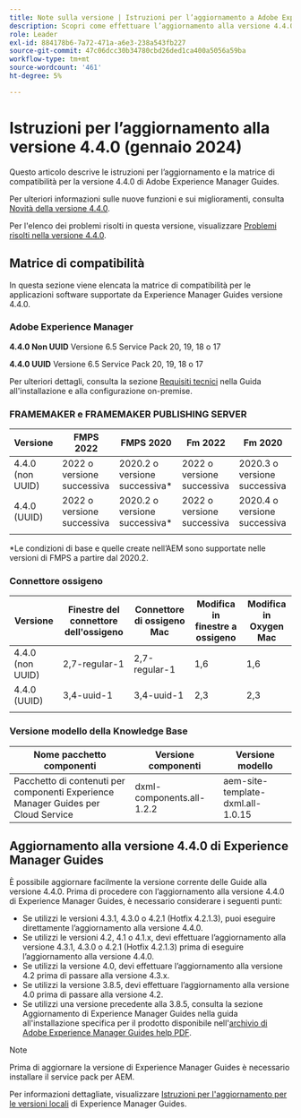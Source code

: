 ```yaml
---
title: Note sulla versione | Istruzioni per l’aggiornamento a Adobe Experience Manager Guides versione 4.4.0
description: Scopri come effettuare l’aggiornamento alla versione 4.4.0 di Adobe Experience Manager Guides
role: Leader
exl-id: 884178b6-7a72-471a-a6e3-238a543fb227
source-git-commit: 47c06dcc30b34780cbd26ded1ca400a5056a59ba
workflow-type: tm+mt
source-wordcount: '461'
ht-degree: 5%

---
```


# Istruzioni per l’aggiornamento alla versione 4.4.0 (gennaio 2024)

Questo articolo descrive le istruzioni per l’aggiornamento e la matrice di compatibilità per la versione 4.4.0 di Adobe Experience Manager Guides.

Per ulteriori informazioni sulle nuove funzioni e sui miglioramenti, consulta [Novità della versione 4.4.0](../release-info/whats-new-4-4.md).

Per l&#39;elenco dei problemi risolti in questa versione, visualizzare [Problemi risolti nella versione 4.4.0](../release-info/fixed-issues-4-4.md).




## Matrice di compatibilità

In questa sezione viene elencata la matrice di compatibilità per le applicazioni software supportate da Experience Manager Guides versione 4.4.0.

### Adobe Experience Manager

**4.4.0 Non UUID**
Versione 6.5 Service Pack 20, 19, 18 o 17

**4.4.0 UUID**
Versione 6.5 Service Pack 20, 19, 18 o 17


Per ulteriori dettagli, consulta la sezione [Requisiti tecnici](../install-guide/download-install-technical-requirements.md) nella Guida all&#39;installazione e alla configurazione on-premise.

### FRAMEMAKER e FRAMEMAKER PUBLISHING SERVER

| Versione | FMPS 2022 | FMPS 2020 | Fm 2022 | Fm 2020 |
| --- | --- | --- | --- | --- |
| 4.4.0 (non UUID) | 2022 o versione successiva | 2020.2 o versione successiva* | 2022 o versione successiva | 2020.3 o versione successiva |
| 4.4.0 (UUID) | 2022 o versione successiva | 2020.2 o versione successiva* | 2022 o versione successiva | 2020.4 o versione successiva |
| | | | |

*Le condizioni di base e quelle create nell’AEM sono supportate nelle versioni di FMPS a partire dal 2020.2.

### Connettore ossigeno

| Versione | Finestre del connettore dell&#39;ossigeno | Connettore di ossigeno Mac | Modifica in finestre a ossigeno | Modifica in Oxygen Mac |
| --- | --- | --- |--- |--- |
| 4.4.0 (non UUID) | 2,7-regular-1 | 2,7-regular-1 | 1,6 | 1,6 |
| 4.4.0 (UUID) | 3,4-uuid-1 | 3,4-uuid-1 | 2,3 | 2,3 |
|  |  |   |



### Versione modello della Knowledge Base

| Nome pacchetto componenti | Versione componenti | Versione modello |
|---|---|---|
| Pacchetto di contenuti per componenti Experience Manager Guides per Cloud Service | dxml-components.all-1.2.2 | aem-site-template-dxml.all-1.0.15 |



## Aggiornamento alla versione 4.4.0 di Experience Manager Guides


È possibile aggiornare facilmente la versione corrente delle Guide alla versione 4.4.0. Prima di procedere con l’aggiornamento alla versione 4.4.0 di Experience Manager Guides, è necessario considerare i seguenti punti:


- Se utilizzi le versioni 4.3.1, 4.3.0 o 4.2.1 (Hotfix 4.2.1.3), puoi eseguire direttamente l’aggiornamento alla versione 4.4.0.
- Se utilizzi le versioni 4.2, 4.1 o 4.1.x, devi effettuare l’aggiornamento alla versione 4.3.1, 4.3.0 o 4.2.1 (Hotfix 4.2.1.3) prima di eseguire l’aggiornamento alla versione 4.4.0.
- Se utilizzi la versione 4.0, devi effettuare l’aggiornamento alla versione 4.2 prima di passare alla versione 4.3.x.
- Se utilizzi la versione 3.8.5, devi effettuare l’aggiornamento alla versione 4.0 prima di passare alla versione 4.2.
- Se utilizzi una versione precedente alla 3.8.5, consulta la sezione Aggiornamento di Experience Manager Guides nella guida all&#39;installazione specifica per il prodotto disponibile nell&#39;[archivio di Adobe Experience Manager Guides help PDF](https://helpx.adobe.com/it/xml-documentation-for-experience-manager/archive.html).



>[!NOTE]
>
>Prima di aggiornare la versione di Experience Manager Guides è necessario installare il service pack per AEM.

Per informazioni dettagliate, visualizzare [Istruzioni per l&#39;aggiornamento per le versioni locali](../install-guide/upgrade-xml-documentation.md) di Experience Manager Guides.
